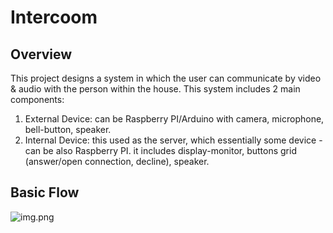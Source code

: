 # Intercoom

## Overview
This project designs a system in which the user can communicate by video &amp; audio with the person within the house.
This system includes 2 main components:
1. External Device: can be Raspberry PI/Arduino with camera, microphone, bell-button, speaker.
2. Internal Device: this used as the server, which essentially some device - can be also Raspberry PI.
   it includes display-monitor, buttons grid (answer/open connection, decline), speaker.

## Basic Flow
![img.png](img.png)

